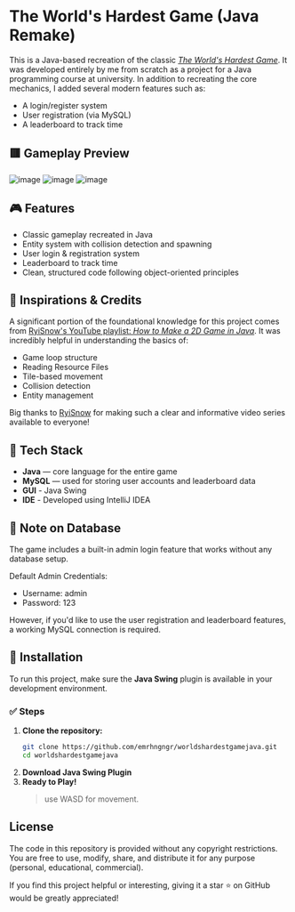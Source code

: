 # The World's Hardest Game (Java Remake)

This is a Java-based recreation of the classic *[The World's Hardest Game](https://archive.org/details/the-worlds-hardest-game_202310)*. It was developed entirely by me from scratch as a project for a Java programming course at university.
In addition to recreating the core mechanics, I added several modern features such as:
- A login/register system 
- User registration (via MySQL)
- A leaderboard to track time

## 🟥 Gameplay Preview
![image](https://github.com/user-attachments/assets/3feb4abf-8f05-48fe-bb1c-a686d52f4a80)
![image](https://github.com/user-attachments/assets/9421ba91-2185-42f3-bf0a-192c297e7222)
![image](https://github.com/user-attachments/assets/2396767e-e0ae-43a9-ba09-929388d21d33)

## 🎮 Features

- Classic gameplay recreated in Java
- Entity system with collision detection and spawning
- User login & registration system
- Leaderboard to track time
- Clean, structured code following object-oriented principles

## 🧠 Inspirations & Credits

A significant portion of the foundational knowledge for this project comes from [RyiSnow's YouTube playlist: *How to Make a 2D Game in Java*](https://www.youtube.com/playlist?list=PL_QPQmz5C6WUF-pOQDsbsKbaBZqXj4qSq). It was incredibly helpful in understanding the basics of:

- Game loop structure
- Reading Resource Files
- Tile-based movement
- Collision detection
- Entity management

Big thanks to [RyiSnow](https://www.youtube.com/@RyiSnow) for making such a clear and informative video series available to everyone!

## 🧱 Tech Stack

- **Java** — core language for the entire game
- **MySQL** — used for storing user accounts and leaderboard data
- **GUI** - Java Swing
- **IDE** - Developed using IntelliJ IDEA

## 📝 Note on Database
The game includes a built-in admin login feature that works without any database setup.

Default Admin Credentials:
- Username: admin
- Password: 123

However, if you'd like to use the user registration and leaderboard features, a working MySQL connection is required.

## 🚀 Installation

To run this project, make sure the **Java Swing** plugin is available in your development environment.

### ✅ Steps

1. **Clone the repository:**
   ```bash
   git clone https://github.com/emrhngngr/worldshardestgamejava.git
   cd worldshardestgamejava
2. **Download Java Swing Plugin**
3. **Ready to Play!**
   > use WASD for movement.

## License

The code in this repository is provided without any copyright restrictions. You are free to use, modify, share, and distribute it for any purpose (personal, educational, commercial).

If you find this project helpful or interesting, giving it a star ⭐ on GitHub would be greatly appreciated!
